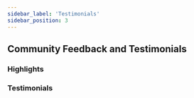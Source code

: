 ```yaml
---
sidebar_label: 'Testimonials'
sidebar_position: 3
---
```

## Community Feedback and Testimonials

### Highlights

### Testimonials
